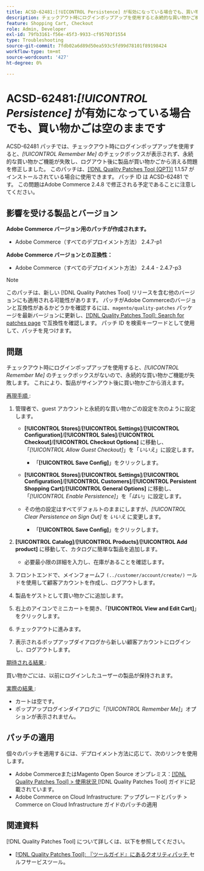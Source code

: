 ```yaml
---
title: ACSD-62481:[!UICONTROL Persistence] が有効になっている場合でも、買い物かごは空のままです
description: チェックアウト時にログインポップアップを使用すると永続的な買い物かご機能が失敗するAdobe Commerceの問題を修正するために、ACSD-62481 パッチを適用してください。
feature: Shopping Cart, Checkout
role: Admin, Developer
exl-id: 79fb3161-f56e-45f3-9933-cf95703f1554
type: Troubleshooting
source-git-commit: 7fdb02a6d89d50ea593c5fd99d78101f89198424
workflow-type: tm+mt
source-wordcount: '427'
ht-degree: 0%

---
```


# ACSD-62481:*[!UICONTROL Persistence]* が有効になっている場合でも、買い物かごは空のままです

ACSD-62481 パッチでは、チェックアウト時にログインポップアップを使用すると、*[!UICONTROL Remember Me]* のチェックボックスが表示されず、永続的な買い物かご機能が失敗し、ログアウト後に製品が買い物かごから消える問題を修正しました。 このパッチは、[[!DNL Quality Patches Tool (QPT)]](/help/tools/quality-patches-tool/quality-patches-tool-to-self-serve-quality-patches.md) 1.1.57 がインストールされている場合に使用できます。 パッチ ID は ACSD-62481 です。 この問題はAdobe Commerce 2.4.8 で修正される予定であることに注意してください。

## 影響を受ける製品とバージョン

**Adobe Commerce バージョン用のパッチが作成されます。**

* Adobe Commerce（すべてのデプロイメント方法） 2.4.7-p1

**Adobe Commerce バージョンとの互換性：**

* Adobe Commerce（すべてのデプロイメント方法） 2.4.4 - 2.4.7-p3

>[!NOTE]
>
>このパッチは、新しい [!DNL Quality Patches Tool] リリースを含む他のバージョンにも適用される可能性があります。 パッチがAdobe Commerceのバージョンと互換性があるかどうかを確認するには、`magento/quality-patches` パッケージを最新バージョンに更新し、[[!DNL Quality Patches Tool]: Search for patches page](https://experienceleague.adobe.com/tools/commerce-quality-patches/index.html) で互換性を確認します。 パッチ ID を検索キーワードとして使用して、パッチを見つけます。

## 問題

チェックアウト時にログインポップアップを使用すると、*[!UICONTROL Remember Me]* のチェックボックスがないので、永続的な買い物かご機能が失敗します。 これにより、製品がサインアウト後に買い物かごから消えます。

<u> 再現手順 </u>:

1. 管理者で、guest アカウントと永続的な買い物かごの設定を次のように設定します。

   * **[!UICONTROL Stores]**/**[!UICONTROL Settings]**/**[!UICONTROL Configuration]**/**[!UICONTROL Sales]**/**[!UICONTROL Checkout]**/**[!UICONTROL Checkout Options]** に移動し、「*[!UICONTROL Allow Guest Checkout]*」を「*いいえ*」に設定します。

      * 「**[!UICONTROL Save Config]**」をクリックします。

   * **[!UICONTROL Stores]**/**[!UICONTROL Settings]**/**[!UICONTROL Configuration]**/**[!UICONTROL Customers]**/**[!UICONTROL Persistent Shopping Cart]**/**[!UICONTROL General Options]** に移動し、「*[!UICONTROL Enable Persistence]*」を「*はい*」に設定します。
   * その他の設定はすべてデフォルトのままにしますが、*[!UICONTROL Clear Persistence on Sign Out]* を *いいえ* に変更します。

      * 「**[!UICONTROL Save Config]**」をクリックします。

1. **[!UICONTROL Catalog]**/**[!UICONTROL Products]**/**[!UICONTROL Add product]** に移動して、カタログに簡単な製品を追加します。

   * 必要最小限の詳細を入力し、在庫があることを確認します。

1. フロントエンドで、メインフォームフ `(../customer/account/create/)` ールドを使用して顧客アカウントを作成し、ログアウトします。
1. 製品をゲストとして買い物かごに追加します。
1. 右上のアイコンでミニカートを開き、「**[!UICONTROL View and Edit Cart]**」をクリックします。
1. チェックアウトに進みます。
1. 表示されるポップアップダイアログから新しい顧客アカウントにログインし、ログアウトします。

<u> 期待される結果 </u>:

買い物かごには、以前にログインしたユーザーの製品が保持されます。

<u> 実際の結果 </u>:

* カートは空です。
* ポップアップログインダイアログに「*[!UICONTROL Remember Me]*」オプションが表示されません。

## パッチの適用

個々のパッチを適用するには、デプロイメント方法に応じて、次のリンクを使用します。

* Adobe CommerceまたはMagento Open Source オンプレミス：[[!DNL Quality Patches Tool] > 使用状況 ](/help/tools/quality-patches-tool/usage.md)[!DNL Quality Patches Tool] ガイドに記載されています。
* Adobe Commerce on Cloud Infrastructure: アップグレードとパッチ > Commerce on Cloud Infrastructure ガイドのパッチの適用

## 関連資料

[!DNL Quality Patches Tool] について詳しくは、以下を参照してください。

* [[!DNL Quality Patches Tool]: 『ツールガイド』にあるクオリティパッチ ](/help/tools/quality-patches-tool/quality-patches-tool-to-self-serve-quality-patches.md) セルフサービスツール。

